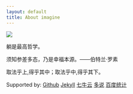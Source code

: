 ```yaml
---
layout: default
title: About imagine
---
```


![](http://od4grpdiq.bkt.clouddn.com/2222.png)



躺是最高哲学。

须知参差多态，乃是幸福本源。——伯特兰·罗素

取法乎上,得乎其中；取法乎中,得乎其下。


Supported by:
[Github][Github]
[Jekyll][Jekyll]
[七牛云][qiniu]
[多说][duoshuo]
[百度统计][baidutongji]


[Github]: https://github.com/tumatu/tumatu.github.io
[Jekyll]: https://jekyllrb.com/
[qiniu]: https://portal.qiniu.com/create
[duoshuo]: http://duoshuo.com/
[baidutongji]: http://tongji.baidu.com/web/21590619/overview/sole?siteId=9677926